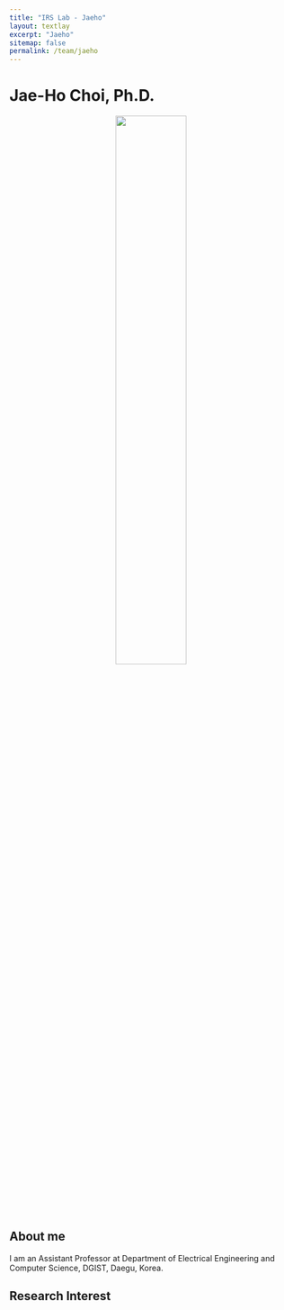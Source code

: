 ```yaml
---
title: "IRS Lab - Jaeho"
layout: textlay
excerpt: "Jaeho"
sitemap: false
permalink: /team/jaeho
---
```

# Jae-Ho Choi, Ph.D.
<div markdown="0" class="col-sm-12">
    <p style="text-align: center;">
    <img src="{{ site.url }}{{ site.baseurl }}/images/teampic/Jaeho.jpg" width="50%">
    </p>
</div>

## About me
I am an Assistant Professor at Department of Electrical Engineering and Computer Science, DGIST, Daegu, Korea. 

## Research Interest